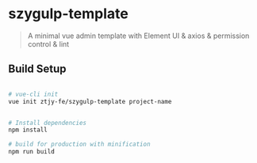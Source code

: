 # szygulp-template

> A minimal vue admin template with Element UI & axios & permission control & lint

## Build Setup

``` bash

# vue-cli init
vue init ztjy-fe/szygulp-template project-name


# Install dependencies
npm install

# build for production with minification
npm run build

```
